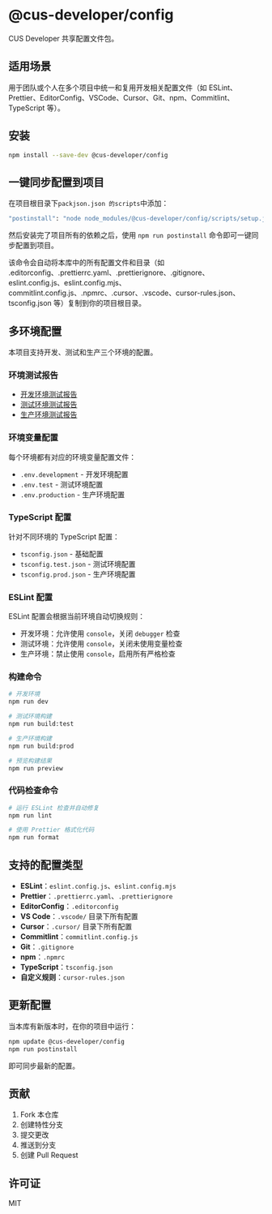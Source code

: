 # @cus-developer/config

CUS Developer 共享配置文件包。

## 适用场景

用于团队或个人在多个项目中统一和复用开发相关配置文件（如 ESLint、Prettier、EditorConfig、VSCode、Cursor、Git、npm、Commitlint、TypeScript 等）。

## 安装

```bash
npm install --save-dev @cus-developer/config
```

## 一键同步配置到项目

在项目根目录下`packjson.json 的scripts`中添加：

```bash
"postinstall": "node node_modules/@cus-developer/config/scripts/setup.js"
```

然后安装完了项目所有的依赖之后，使用 `npm run postinstall` 命令即可一键同步配置到项目。

该命令会自动将本库中的所有配置文件和目录（如 .editorconfig、.prettierrc.yaml、.prettierignore、.gitignore、eslint.config.js、eslint.config.mjs、commitlint.config.js、.npmrc、.cursor、.vscode、cursor-rules.json、tsconfig.json 等）复制到你的项目根目录。

## 多环境配置

本项目支持开发、测试和生产三个环境的配置。

### 环境测试报告

- [开发环境测试报告](./test-report.dev.md)
- [测试环境测试报告](./test-report.test.md)
- [生产环境测试报告](./test-report.prod.md)

### 环境变量配置

每个环境都有对应的环境变量配置文件：

- `.env.development` - 开发环境配置
- `.env.test` - 测试环境配置
- `.env.production` - 生产环境配置

### TypeScript 配置

针对不同环境的 TypeScript 配置：

- `tsconfig.json` - 基础配置
- `tsconfig.test.json` - 测试环境配置
- `tsconfig.prod.json` - 生产环境配置

### ESLint 配置

ESLint 配置会根据当前环境自动切换规则：

- 开发环境：允许使用 `console`，关闭 `debugger` 检查
- 测试环境：允许使用 `console`，关闭未使用变量检查
- 生产环境：禁止使用 `console`，启用所有严格检查

### 构建命令

```bash
# 开发环境
npm run dev

# 测试环境构建
npm run build:test

# 生产环境构建
npm run build:prod

# 预览构建结果
npm run preview
```

### 代码检查命令

```bash
# 运行 ESLint 检查并自动修复
npm run lint

# 使用 Prettier 格式化代码
npm run format
```

## 支持的配置类型

- **ESLint**：`eslint.config.js`、`eslint.config.mjs`
- **Prettier**：`.prettierrc.yaml`、`.prettierignore`
- **EditorConfig**：`.editorconfig`
- **VS Code**：`.vscode/` 目录下所有配置
- **Cursor**：`.cursor/` 目录下所有配置
- **Commitlint**：`commitlint.config.js`
- **Git**：`.gitignore`
- **npm**：`.npmrc`
- **TypeScript**：`tsconfig.json`
- **自定义规则**：`cursor-rules.json`

## 更新配置

当本库有新版本时，在你的项目中运行：

```bash
npm update @cus-developer/config
npm run postinstall
```

即可同步最新的配置。

## 贡献

1. Fork 本仓库
2. 创建特性分支
3. 提交更改
4. 推送到分支
5. 创建 Pull Request

## 许可证

MIT
